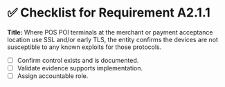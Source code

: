 # ✅ Checklist for Requirement A2.1.1

**Title:** Where POS POI terminals at the merchant or payment acceptance location use SSL and/or early TLS, the entity confirms the devices are not susceptible to any known exploits for those protocols.

- [ ] Confirm control exists and is documented.
- [ ] Validate evidence supports implementation.
- [ ] Assign accountable role.

